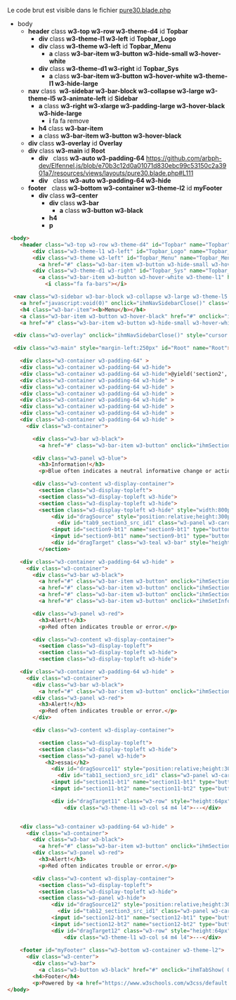 

Le code brut est visible dans le fichier [pure30.blade.php](../resources/views/layouts/pure30.blade.php)



- body
	- **header** class **w3-top w3-row w3-theme-d4** id **Topbar**
		- **div** class **w3-theme-l1 w3-left**  id **Topbar_Logo**
  		- **div** class **w3-theme w3-left** id **Topbar_Menu**
     		- **a** class **w3-bar-item w3-button w3-hide-small w3-hover-white**
		- **div** class **w3-theme-d1 w3-right** id **Topbar_Sys**
  			- **a** class **w3-bar-item w3-button w3-hover-white w3-theme-l1 w3-hide-large**
	- **nav** class  **w3-sidebar w3-bar-block w3-collapse w3-large w3-theme-l5 w3-animate-left** id **Sidebar**
		- **a** class **w3-right w3-xlarge w3-padding-large w3-hover-black w3-hide-large**
			- **i** fa fa remove
   		- **h4** class **w3-bar-item**
		- **a** class **w3-bar-item w3-button w3-hover-black**
	- **div** class **w3-overlay** id **Overlay**
	- **div** class **w3-main** id **Root**
		- **div**   class **w3-auto w3-padding-64**
  		https://github.com/arbph-dev/Elfennel.js/blob/e70b3c12d0a01071d830ebc99c53150c2a3901a7/resources/views/layouts/pure30.blade.php#L111
		- **div**   class **w3-auto w3-padding-64 w3-hide**
	- **footer**   class **w3-bottom w3-container w3-theme-l2** id **myFooter**
		- **div** class **w3-center**
			- **div** class **w3-bar**
				- **a** class **w3-button w3-black**
			- **h4**
			- **p**



```html
 <body>
    <header class="w3-top w3-row w3-theme-d4" id="Topbar" name="Topbar">
        <div class="w3-theme-l1 w3-left" id="Topbar_Logo" name="Topbar_Logo">
        <div class="w3-theme w3-left" id="Topbar_Menu" name="Topbar_Menu">
          <a href="#" class="w3-bar-item w3-button w3-hide-small w3-hover-white" onclick="ihmTabShow( 0 )">Tab-0</a>
        <div class="w3-theme-d1 w3-right" id="Topbar_Sys" name="Topbar_Sys">
          <a class="w3-bar-item w3-button w3-hover-white w3-theme-l1" href="javascript:void(0)" onclick="ihmNavSidebarOpen()" >
            <i class="fa fa-bars"></i>

  <nav class="w3-sidebar w3-bar-block w3-collapse w3-large w3-theme-l5 w3-animate-left" id="Sidebar" name="Sidebar">
    <a href="javascript:void(0)" onclick="ihmNavSidebarClose()" class="w3-right w3-xlarge w3-padding-large w3-hover-black w3-hide-large" title="Close Menu">
    <h4 class="w3-bar-item"><b>Menu</b></h4>
    <a class="w3-bar-item w3-button w3-hover-black" href="#" onclick="ihmTabShow( 0 )">Link</a>
    <a href="#" class="w3-bar-item w3-button w3-hide-small w3-hover-white" onclick="ihmTabShow( 12 )">Tab-12</a>    

  <div class="w3-overlay" onclick="ihmNavSidebarClose()" style="cursor:pointer" title="close side menu" id="Overlay" name="Overlay"></div>

  <div class="w3-main" style="margin-left:250px" id="Root" name="Root">

    <div class="w3-container w3-padding-64" >
    <div class="w3-container w3-padding-64 w3-hide">
    <div class="w3-container w3-padding-64 w3-hide">@yield('section2', '<h2>Section 2</h2>')</div>
    <div class="w3-container w3-padding-64 w3-hide" >
    <div class="w3-container w3-padding-64 w3-hide" >
    <div class="w3-container w3-padding-64 w3-hide" >
    <div class="w3-container w3-padding-64 w3-hide" >
    <div class="w3-container w3-padding-64 w3-hide" >
    <div class="w3-container w3-padding-64 w3-hide" >
    <div class="w3-container w3-padding-64 w3-hide" >
      <div class="w3-container">    

        <div class="w3-bar w3-black">
          <a href="#" class="w3-bar-item w3-button" onclick="ihmSectiontabShow( this, 0)">section 0</a>

        <div class="w3-panel w3-blue">
          <h3>Information!</h3>
          <p>Blue often indicates a neutral informative change or action.</p>

        <div class="w3-content w3-display-container">
          <section class="w3-display-topleft">
          <section class="w3-display-topleft w3-hide">
          <section class="w3-display-topleft w3-hide">
          <section class="w3-display-topleft w3-hide" style="width:800px;">
              <div id="dragSource" style="position:relative;height:300px;" class="w3-display-topleft w3-content">
                <div id="tab9_section3_src_id1" class="w3-panel w3-card-4 w3-green w3-center w3-quarter" draggable="true"><p>div 1</p></div>
              <input id="section9-bt1" name="section9-bt1" type="button" value="clearDragTarget('dragTarget')"/>
              <input id="section9-bt1" name="section9-bt1" type="button" value="GetDragTarget('dragTarget')"/>
              <div id="dragTarget" class="w3-teal w3-bar" style="height:64px">
          </section>

    <div class="w3-container w3-padding-64 w3-hide" >
      <div class="w3-container">    
        <div class="w3-bar w3-black">
          <a href="#" class="w3-bar-item w3-button" onclick="ihmSectiontabShow( this, 0)">section 0</a>
          <a href="#" class="w3-bar-item w3-button" onclick="ihmSectiontabShow( this, 1)">section 1</a>
          <a href="#" class="w3-bar-item w3-button" onclick="ihmSectiontabShow( this, 2)">section 2</a>
          <a href="#" class="w3-bar-item w3-button" onclick="ihmSetInfotab('Success','Un nouveau message, Success ;)')">Info->Alert</a>

        <div class="w3-panel w3-red">
          <h3>Alert!</h3>
          <p>Red often indicates trouble or error.</p>

        <div class="w3-content w3-display-container">
          <section class="w3-display-topleft">
          <section class="w3-display-topleft w3-hide">
          <section class="w3-display-topleft w3-hide">

    <div class="w3-container w3-padding-64 w3-hide" >
      <div class="w3-container">    
        <div class="w3-bar w3-black">
          <a href="#" class="w3-bar-item w3-button" onclick="ihmSectiontabShow( this, 0)">section 0</a>
        <div class="w3-panel w3-red">
          <h3>Alert!</h3>
          <p>Red often indicates trouble or error.</p>
        </div>  

        <div class="w3-content w3-display-container">

          <section class="w3-display-topleft">
          <section class="w3-display-topleft w3-hide">
          <section class="w3-panel w3-hide">
            <h2>essai</h2>
              <div id="dragSource11" style="position:relative;height:300px;" class="w3-display-topleft w3-content">
                <div id="tab11_section3_src_id1" class="w3-panel w3-card-4 w3-green w3-center w3-quarter" draggable="true"><p>div 1</p></div>
              <input id="section11-bt1" name="section11-bt1" type="button" value="clearDragTarget('dragTarget')"/>
              <input id="section11-bt2" name="section11-bt2" type="button" value="GetDragTarget('dragTarget')"/>

              <div id="dragTarget11" class="w3-row" style="height:64px">
                  <div class="w3-theme-l1 w3-col s4 m4 l4">---</div>


    <div class="w3-container w3-padding-64 w3-hide" >
      <div class="w3-container">    
        <div class="w3-bar w3-black">
          <a href="#" class="w3-bar-item w3-button" onclick="ihmSectiontabShow( this, 0)">section 0</a>
        <div class="w3-panel w3-red">
          <h3>Alert!</h3>
          <p>Red often indicates trouble or error.</p>

        <div class="w3-content w3-display-container">
          <section class="w3-display-topleft">
          <section class="w3-display-topleft w3-hide">
          <section class="w3-panel w3-hide">
              <div id="dragSource12" style="position:relative;height:300px;" class="w3-display-topleft w3-content">
                <div id="tab12_section3_src_id1" class="w3-panel w3-card-4 w3-green w3-center w3-quarter" draggable="true"><p>div 1</p></div>
              <input id="section12-bt1" name="section12-bt1" type="button" value="clearDragTarget('dragTarget')"/>
              <input id="section12-bt2" name="section12-bt2" type="button" value="GetDragTarget('dragTarget')"/>
              <div id="dragTarget12" class="w3-row" style="height:64px">
                  <div class="w3-theme-l1 w3-col s4 m4 l4">---</div>
    
    <footer id="myFooter" class="w3-bottom w3-container w3-theme-l2">
      <div class="w3-center">
        <div class="w3-bar">
          <a class="w3-button w3-black" href="#" onclick="ihmTabShow( 0 )">0</a>
        <h4>Footer</h4>
        <p>Powered by <a href="https://www.w3schools.com/w3css/default.asp" target="_blank">w3.css</a></p>
</body>


```












